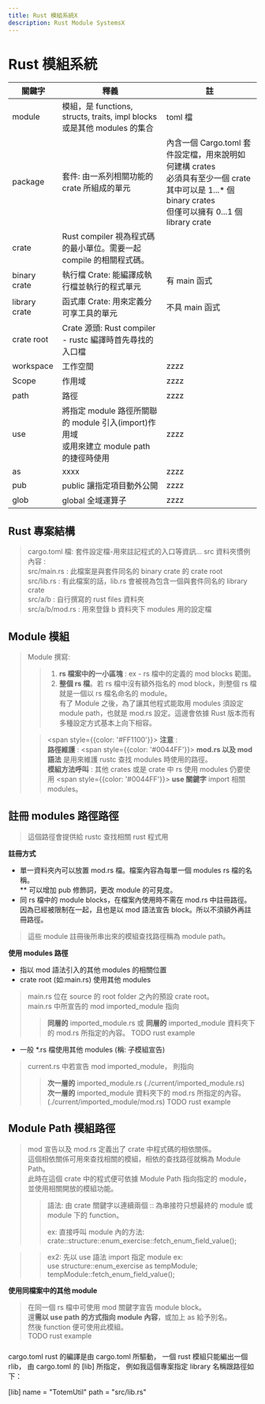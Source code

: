 ```yaml
---
title: Rust 模組系統X
description: Rust Module SystemsX
---
```


# Rust 模組系統

| 關鍵字 | 釋義 | 註|
|------|-----|-----|
| module | 模組，是 functions, structs, traits, impl blocks 或是其他 modules 的集合 | toml 檔 |
| package | 套件: 由一系列相關功能的 crate 所組成的單元 | 內含一個 Cargo.toml 套件設定檔，用來說明如何建構 crates<br/>  必須具有至少一個 crate<br/>  其中可以是 1...* 個 binary crates<br/>  但僅可以擁有 0...1 個 library crate   |
| crate | Rust compiler 視為程式碼的最小單位。需要一起 compile 的相關程式碼。 |  |
| binary crate | 執行檔 Crate: 能編譯成執行檔並執行的程式單元 | 有 main 函式 |
| library crate | 函式庫 Crate: 用來定義分可享工具的單元 | 不具 main 函式 |
| crate root | Crate 源頭: Rust compiler - rustc 編譯時首先尋找的入口檔 |  |
| workspace | 工作空間 | zzzz |
| Scope | 作用域 | zzzz |
| path | 路徑 | zzzz |
| use | 將指定 module 路徑所關聯的 module 引入\(import\)作用域<br/>或用來建立 module path 的捷徑時使用 | zzzz |
| as | xxxx | zzzz |
| pub | public 讓指定項目動外公開 | zzzz |
| glob | global 全域運算子 | zzzz |


## Rust 專案結構
> cargo.toml 檔: 套件設定檔-用來註記程式的入口等資訊... 
> src 資料夾慣例內容 :   
> src/main.rs : 此檔案是與套件同名的 binary crate 的 crate root  
> src/lib.rs : 有此檔案的話，lib.rs 會被視為包含一個與套件同名的 library crate  
> src/a/b : 自行撰寫的 rust files 資料夾  
> src/a/b/mod.rs : 用來登錄 b 資料夾下 modules 用的設定檔  


## Module 模組
> Module 撰寫:  
>> 1. **rs 檔案中的一小區塊** : ex - rs 檔中的定義的 mod blocks 範圍。  
>> 2. **整個 rs 檔**。若 rs 檔中沒有額外指名的 mod block，則整個 rs 檔就是一個以 rs 檔名命名的 module。  
> 有了 Module 之後，為了讓其他程式能取用 modules 須設定 module path，也就是 mod.rs 設定。這邊會依據 Rust 版本而有多種設定方式基本上向下相容。  
> 
>> <span style={{color: '#FF1100'}}> **注意** </span>:  
>> **路徑維護** : <span style={{color: '#0044FF'}}> **mod.rs 以及 mod 語法** </span>是用來維護 rustc 查找 modules 時使用的路徑。  
>> **模組方法呼叫** : 其他 crates 或是 crate 中 rs 使用 modules 仍要使用 <span style={{color: '#0044FF'}}> **use 關鍵字** </span> import 相關 modules。  

## 註冊 modules 路徑路徑 
> 這個路徑會提供給 rustc 查找相關 rust 程式用  

__註冊方式__ 
* 單一資料夾內可以放置 mod.rs 檔。檔案內容為每單一個 modules rs 檔的名稱。  
** 可以增加 pub 修飾詞，更改 module 的可見度。
* 同 rs 檔中的 module blocks，在檔案內使用時不需在 mod.rs 中註冊路徑。因為已經被限制在一起，且也是以 mod 語法宣告 block。所以不須額外再註冊路徑。

> 這些 module 註冊後所串出來的模組查找路徑稱為 module path。  
 
__使用 modules 路徑__

* 指以 mod 語法引入的其他 modules 的相關位置
* crate root (如:main.rs) 使用其他 modules

> main.rs 位在 source 的 root folder 之內的預設 crate root。  
> main.rs 中所宣告的 mod imported_module 指向 
>> **同層的** imported_module.rs 或 
>> **同層的** imported_module 資料夾下的 mod.rs 所指定的內容。
TODO rust example

* 一般 *.rs 檔使用其他 modules (稱: 子模組宣告)

> current.rs 中若宣告 mod imported_module， 則指向 
>> **次一層的** imported_module.rs (./current/imported_module.rs)  
>> **次一層的** imported_module 資料夾下的 mod.rs 所指定的內容。 (./current/imported_module/mod.rs)
TODO rust example





## Module Path 模組路徑
> mod 宣告以及 mod.rs 定義出了 crate 中程式碼的相依關係。  
> 這個相依關係可用來查找相關的模組，相依的查找路徑就稱為 Module Path。  
> 此時在這個 crate 中的程式便可依據 Module Path 指向指定的 module，並使用相關開放的模組功能。
> 
>> 語法:
>> 由 crate 關鍵字以連續兩個 :: 為串接符只想最終的 module 或 module 下的 function。  
>>
>> ex: 直接呼叫 module 內的方法:     
>> crate::structure::enum_exercise::fetch_enum_field_value();  

>> ex2: 先以 use 語法 import 指定 module
>> ex:  
>> use structure::enum_exercise as tempModule;
>> tempModule::fetch_enum_field_value(); 

 
__使用同檔案中的其他 module__
> 在同一個 rs 檔中可使用 mod 關鍵字宣告 module block。  
> 還**需以 use path 的方式指向 module 內容**，或加上 as 給予別名。  
> 然後 function 便可使用此模組。  
TODO rust example





### 

cargo.toml
rust 的編譯是由 cargo.toml 所驅動，
一個 rust 模組只能編出一個 rlib，
由 cargo.toml 的 [lib] 所指定，
例如我這個專案指定 library 名稱跟路徑如下：

[lib]
name = "TotemUtil"
path = "src/lib.rs"

